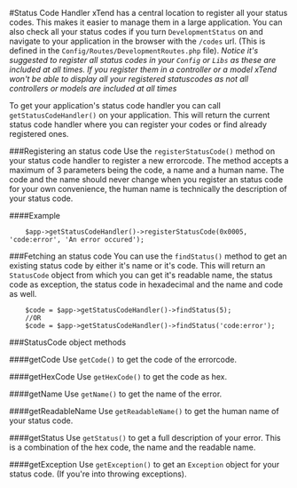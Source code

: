 #Status Code Handler
xTend has a central location to register all your status codes. This makes it easier to manage them in a large application.
You can also check all your status codes if you turn `DevelopmentStatus` on and navigate to your application in the browser with the `/codes` url. (This is defined in the `Config/Routes/DevelopmentRoutes.php` file).
*Notice it's suggested to register all status codes in your `Config` or `Libs` as these are included at all times. If you register them in a controller or a model xTend won't be able to display all your registered statuscodes as not all controllers or models are included at all times*

To get your application's status code handler you can call `getStatusCodeHandler()` on your application. This will return the current status code handler where you can register your codes or find already registered ones.

###Registering an status code
Use the `registerStatusCode()` method on your status code handler to register a new errorcode. The method accepts a maximum of 3 parameters being the code, a name and a human name. The code and the name should never change when you register an status code for your own convenience, the human name is technically the description of your status code.

####Example
```
    $app->getStatusCodeHandler()->registerStatusCode(0x0005, 'code:error', 'An error occured');
```

###Fetching an status code
You can use the `findStatus()` method to get an existing status code by either it's name or it's code. This will return an `StatusCode` object from which you can get it's readable name, the status code as exception, the status code in hexadecimal and the name and code as well.

```
    $code = $app->getStatusCodeHandler()->findStatus(5);
    //OR
    $code = $app->getStatusCodeHandler()->findStatus('code:error');
```

###StatusCode object methods

####getCode
Use `getCode()` to get the code of the errorcode.

####getHexCode
Use `getHexCode()` to get the code as hex.

####getName
Use `getName()` to get the name of the error.

####getReadableName
Use `getReadableName()` to get the human name of your status code.

####getStatus
Use `getStatus()` to get a full description of your error. This is a combination of the hex code, the name and the readable name.

####getException
Use `getException()` to get an `Exception` object for your status code. (If you're into throwing exceptions).
